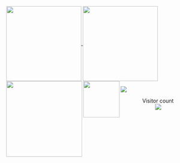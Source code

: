 <a href="#">
  <img height=200 align="center" src="https://my-stats-43gk.vercel.app/api?username=AbishekBista&show_icons=true&theme=radical&hide=contribs,issues&show=discussions_answered&rank_icon=github&include_all_commits=true&card_width=150" />
</a>
<a href="#">
  <img height=200 align="center" src="https://my-stats-43gk.vercel.app/api/top-langs/?username=AbishekBista&hide=html,scss,css&langs_count=8&layout=compact&theme=radical&card_width=150" />
</a>

<img align="left" height=202 src="https://github-readme-streak-stats-git-main-davids-projects-ad77adcc.vercel.app/?user=ABishekBista&theme=radical"/>
<img align="left" height=97 src="https://github-profile-trophy.vercel.app/?username=AbishekBista&theme=radical&no-frame=true&title=Stars,Followers,Commits&column=-1"/>



<a href=#><img src="contributions.svg"></a>

<p align="center">
  Visitor count<br>
  <img src="https://profile-counter.glitch.me/_AbishekBista/count.svg" />
</p>
